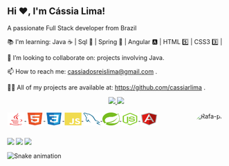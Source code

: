 ## Hi ❤, I'm Cássia Lima!

A passionate Full Stack developer from Brazil 

📚 I'm learning:  Java ☕ | Sql 🐬 | Spring 🍃 | Angular 🅰️ | HTML 5️⃣ | CSS3 3️⃣ |

👯 I’m looking to collaborate on: projects involving Java.

📫 How to reach me: cassiadosreislima@gmail.com .

👨‍💻 All of my projects are available at: https://github.com/cassiarlima .

<div align="center">
  <a href="https://github.com/cassiarlima">
  <img height="150em" src="https://github-readme-stats.vercel.app/api?username=cassiarlima&show_icons=true&theme=omni&include_all_commits=true&count_private=true"/>
  <img height="150em" src="https://github-readme-stats.vercel.app/api/top-langs/?username=cassiarlima&layout=compact&langs_count=7&theme=omni"/>
</div>

<div style="display: inline_block"><br>
  <img align="center" alt="Rafa-Js" height="30" width="40" src="https://raw.githubusercontent.com/devicons/devicon/master/icons/java/java-plain.svg">
  <img align="center" alt="Rafa-HTML" height="30" width="40" src="https://raw.githubusercontent.com/devicons/devicon/master/icons/html5/html5-original.svg">
  <img align="center" alt="Rafa-CSS" height="30" width="40" src="https://raw.githubusercontent.com/devicons/devicon/master/icons/css3/css3-original.svg">
  <img align="center" alt="Rafa-Js" height="30" width="40" src="https://raw.githubusercontent.com/devicons/devicon/master/icons/javascript/javascript-plain.svg">
  <img align="center" alt="Rafa-Python" height="30" width="40" src="https://raw.githubusercontent.com/devicons/devicon/master/icons/mysql/mysql-original.svg">
  <img align="center" alt="Rafa-Csharp" height="30" width="40" src="https://raw.githubusercontent.com/devicons/devicon/master/icons/spring/spring-original.svg">
  <img align="center" alt="Rafa-Csharp" height="30" width="40" src="https://raw.githubusercontent.com/devicons/devicon/master/icons/nodejs/nodejs-original.svg">
   <img align="center" alt="Rafa-Csharp" height="30" width="40" src="https://raw.githubusercontent.com/devicons/devicon/master/icons/angularjs/angularjs-original.svg">
   <img align="right" alt="Rafa-pic" height="150" style="border-radius:50px;" src="https://share-cdn.picrew.me/shareImg/org/202109/338224_PwJqjMfq.png">
    </div>


 ##
 <div> 
  
 	
  <a href="https://discord.gg/Cássia Lima(Ela/She)#1251" target="_blank"><img src="https://img.shields.io/badge/Discord-7289DA?style=for-the-badge&logo=discord&logoColor=white" target="_blank"></a> 
  <a href = "mailto:cassiadosreislima@gmail.com"><img src="https://img.shields.io/badge/-Gmail-%23333?style=for-the-badge&logo=gmail&logoColor=white" target="_blank"></a>
  <a href="https://www.linkedin.com/in/c%C3%A1ssia-lima-4279b5163/" target="_blank"><img src="https://img.shields.io/badge/-LinkedIn-%230077B5?style=for-the-badge&logo=linkedin&logoColor=white" target="_blank"></a> 
  
   ![Snake animation](https://github.com/cassiarlima/cassiarlima/blob/output/github-contribution-grid-snake.svg)
 
 </div> 
 
 
  
  
